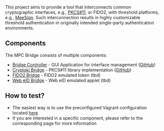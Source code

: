 This project aims to provide a tool that interconnects common cryptographic interfaces, e.g., [PKCS#11](https://docs.oasis-open.org/pkcs11/pkcs11-base/v3.0/csprd01/pkcs11-base-v3.0-csprd01.html), or FIDO2, with threshold platforms, e.g., [MeeSign](https://meesign.crocs.fi.muni.cz/). Such interconnection results in highly customizable threshold authentication in originally intended single-party authentication environments.

## Components

The MPC Bridge consists of multiple components:

- [Bridge Controller](Bridge-Controller.md) - GUI Application for interface management ([GitHub](https://github.com/KristianMika/bridge-controller))
- [Cryptoki Bridge](Cryptoki-Bridge.md) - PKCS#11 library implementation ([GitHub](https://github.com/KristianMika/cryptoki-bridge))
- [FIDO2 Bridge](Fido2-Bridge.md) - FIDO2 emulated token (tbd)
- [Web eID Bridge](Web-eID-Bridge.md) - Web eID emulated applet (tbd)

## How to test?

- The easiest way is to use the preconfigured Vagrant configuration located [here](DemoSetup.md)
- If you are interested in a specific component, please refer to the corresponding page for more information
